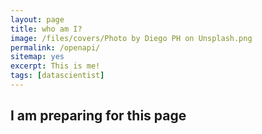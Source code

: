 ```yaml
---
layout: page
title: who am I?
image: /files/covers/Photo by Diego PH on Unsplash.png
permalink: /openapi/
sitemap: yes
excerpt: This is me!
tags: [datascientist]
---
```

## I am preparing for this page
